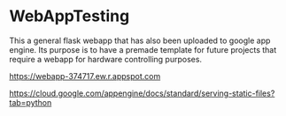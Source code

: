 # WebAppTesting
This a general flask webapp that has also been uploaded to google app engine. Its purpose is to have a premade template for future projects that require a webapp for hardware controlling purposes.


https://webapp-374717.ew.r.appspot.com

https://cloud.google.com/appengine/docs/standard/serving-static-files?tab=python
